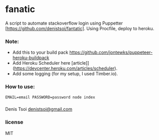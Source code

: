 # fanatic

A script to automate stackoverflow login using Puppetter [https://github.com/denistsoi/fantatic].
Using Procfile, deploy to heroku.

### Note:

- Add this to your build pack https://github.com/jontewks/puppeteer-heroku-buildpack
- Add Heroku Scheduler here [article]](https://devcenter.heroku.com/articles/scheduler).  
- Add some logging (for my setup, I used Timber.io).

### How to use:

    EMAIL=email PASSWORD=password node index

###
Denis Tsoi <denistsoi@gmail.com>

### license
MIT


